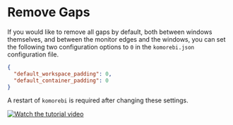 # Remove Gaps

If you would like to remove all gaps by default, both between windows
themselves, and between the monitor edges and the windows, you can set the
following two configuration options to `0` in the `komorebi.json` configuration
file.

```json
{
  "default_workspace_padding": 0,
  "default_container_padding": 0
}
```

A restart of `komorebi` is required after changing these settings.

[![Watch the tutorial video](https://img.youtube.com/vi/6QYLao953XE/hqdefault.jpg)](https://www.youtube.com/watch?v=6QYLao953XE)
